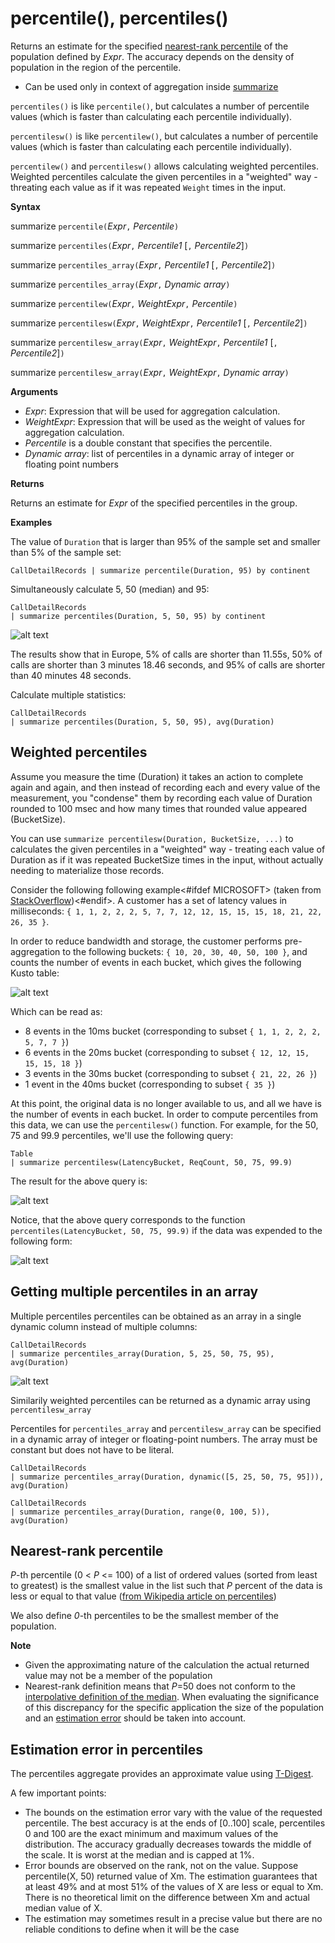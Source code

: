 # percentile(), percentiles()

Returns an estimate for the specified [nearest-rank percentile](#nearest-rank-percentile) of the population defined by *Expr*. 
The accuracy depends on the density of population in the region of the percentile.

* Can be used only in context of aggregation inside [summarize](summarizeoperator.md)

`percentiles()` is like `percentile()`, but calculates a number of 
percentile values (which is faster than calculating each percentile individually).

`percentilesw()` is like `percentilew()`, but calculates a number of 
percentile values (which is faster than calculating each percentile individually).

`percentilew()` and `percentilesw()` allows calculating weighted percentiles. Weighted
percentiles calculate the given percentiles in a "weighted" way - threating each value
as if it was repeated `Weight` times in the input.

**Syntax**

summarize `percentile(`*Expr*`,` *Percentile*`)`

summarize `percentiles(`*Expr*`,` *Percentile1* [`,` *Percentile2*]`)`

summarize `percentiles_array(`*Expr*`,` *Percentile1* [`,` *Percentile2*]`)`

summarize `percentiles_array(`*Expr*`,` *Dynamic array*`)`

summarize `percentilew(`*Expr*`,` *WeightExpr*`,` *Percentile*`)`

summarize `percentilesw(`*Expr*`,` *WeightExpr*`,` *Percentile1* [`,` *Percentile2*]`)`

summarize `percentilesw_array(`*Expr*`,` *WeightExpr*`,` *Percentile1* [`,` *Percentile2*]`)`

summarize `percentilesw_array(`*Expr*`,` *WeightExpr*`,` *Dynamic array*`)`

**Arguments**

* *Expr*: Expression that will be used for aggregation calculation.
* *WeightExpr*: Expression that will be used as the weight of values for aggregation calculation.
* *Percentile* is a double constant that specifies the percentile.
* *Dynamic array*: list of percentiles in a dynamic array of integer or floating point numbers

**Returns**

Returns an estimate for *Expr* of the specified percentiles in the group. 

**Examples**

The value of `Duration` that is larger than 95% of the sample set and smaller than 5% of the sample set:

<!-- csl -->
```
CallDetailRecords | summarize percentile(Duration, 95) by continent
```

Simultaneously calculate 5, 50 (median) and 95:

<!-- csl -->
```
CallDetailRecords 
| summarize percentiles(Duration, 5, 50, 95) by continent
```

![alt text](./images/aggregations/percentiles.png "percentiles")

The results show that in Europe, 5% of calls are shorter than 11.55s, 50% of calls are shorter than 3 minutes 18.46 seconds, and 95% of calls are shorter than 40 minutes 48 seconds.

Calculate multiple statistics:

<!-- csl -->
```
CallDetailRecords 
| summarize percentiles(Duration, 5, 50, 95), avg(Duration)
```

## Weighted percentiles

Assume you measure the time (Duration) it takes an action to complete again and again, and
then instead of recording each and every value of the measurement, you "condense" them by
recording each value of Duration rounded to 100 msec and how many times that rounded value
appeared (BucketSize).

You can use `summarize percentilesw(Duration, BucketSize, ...)` to calculates the given
percentiles in a "weighted" way - treating each value of Duration as if it was repeated
BucketSize times in the input, without actually needing to materialize those records.

Consider the following following example<#ifdef MICROSOFT> (taken from [StackOverflow](https://stackoverflow/questions/8106/kusto-percentiles-on-aggregated-data))<#endif>.
A customer has a set of latency values in milliseconds:
`{ 1, 1, 2, 2, 2, 5, 7, 7, 12, 12, 15, 15, 15, 18, 21, 22, 26, 35 }`.

In order to reduce bandwidth and storage, the customer performs pre-aggregation to the
following buckets: `{ 10, 20, 30, 40, 50, 100 }`, and counts the number of events in each bucket,
which gives the following Kusto table:

![alt text](./images/aggregations/percentilesw-table.png "percentilesw-table")

Which can be read as:
 - 8 events in the 10ms bucket (corresponding to subset `{ 1, 1, 2, 2, 2, 5, 7, 7 }`)
 - 6 events in the 20ms bucket (corresponding to subset `{ 12, 12, 15, 15, 15, 18 }`)
 - 3 events in the 30ms bucket (corresponding to subset `{ 21, 22, 26 }`)
 - 1 event in the 40ms bucket (corresponding to subset `{ 35 }`)

At this point, the original data is no longer available to us, and all we have is the
number of events in each bucket. In order to compute percentiles from this data,
we can use the `percentilesw()` function. For example, for the 50,
75 and 99.9 percentiles, we'll use the following query: 

<!-- csl -->
```
Table
| summarize percentilesw(LatencyBucket, ReqCount, 50, 75, 99.9) 
```

The result for the above query is:

![alt text](./images/aggregations/percentilesw-result.png "percentilesw-result")

Notice, that the above query corresponds to the function
`percentiles(LatencyBucket, 50, 75, 99.9)` if the data was expended to the following form:

![alt text](./images/aggregations/percentilesw-rawtable.png "percentilesw-rawtable")

## Getting multiple percentiles in an array
Multiple percentiles percentiles can be obtained as an array in a single dynamic column instead of multiple columns: 

<!-- csl -->
```
CallDetailRecords 
| summarize percentiles_array(Duration, 5, 25, 50, 75, 95), avg(Duration)
```

![alt text](./images/aggregations/percentiles-array-result.png "percentiles-array-result")

Similarily weighted percentiles can be returned as a dynamic array using `percentilesw_array`

Percentiles for `percentiles_array` and `percentilesw_array` can be specified in a dynamic array of integer or floating-point numbers. The array must be constant but does not have to be literal.

<!-- csl -->
```
CallDetailRecords 
| summarize percentiles_array(Duration, dynamic([5, 25, 50, 75, 95])), avg(Duration)
```

<!-- csl -->
```
CallDetailRecords 
| summarize percentiles_array(Duration, range(0, 100, 5)), avg(Duration)
```
## Nearest-rank percentile
*P*-th percentile (0 < *P* <= 100) of a list of ordered values (sorted from least to greatest) is the smallest value in the list such that *P* percent of the data is less or equal to that value ([from Wikipedia article on percentiles](https://en.wikipedia.org/wiki/Percentile#The_Nearest_Rank_method))

We also define *0*-th percentiles to be the smallest member of the population.

**Note**
* Given the approximating nature of the calculation the actual returned value may not be a member of the population
* Nearest-rank definition means that *P*=50 does not conform to the [interpolative definition of the median](https://en.wikipedia.org/wiki/Median). When evaluating the significance of this discrepancy for the specific application the size of the population and an [estimation error](#estimation-error-in-percentiles) should be taken into account. 

## Estimation error in percentiles

The percentiles aggregate provides an approximate value using [T-Digest](https://github.com/tdunning/t-digest/blob/master/docs/t-digest-paper/histo.pdf). 

A few important points: 

* The bounds on the estimation error vary with the value of the requested percentile. The best accuracy is at the ends of [0..100] scale, percentiles 0 and 100 are the exact minimum and maximum values of the distribution. The accuracy gradually decreases towards the middle of the scale. It is worst at the median and is capped at 1%. 
* Error bounds are observed on the rank, not on the value. Suppose percentile(X, 50) returned value of Xm. The estimation guarantees that at least 49% and at most 51% of the values of X are less or equal to Xm. There is no theoretical limit on the difference  between Xm and actual median value of X.
* The estimation may sometimes result in a precise value but there are no reliable conditions to define when it will be the case
